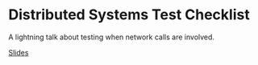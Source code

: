 # Distributed Systems Test Checklist

A lightning talk about testing when network calls are involved.

[Slides](./slides/DistributedSystemsTestChecklist.html)
